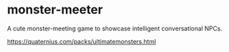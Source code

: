 # monster-meeter
A cute monster-meeting game to showcase intelligent conversational NPCs.

https://quaternius.com/packs/ultimatemonsters.html